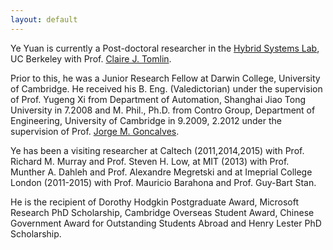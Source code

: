 ```yaml
---
layout: default
---
```



Ye Yuan is currently a Post-doctoral researcher in the [Hybrid Systems Lab](http://hybrid.eecs.berkeley.edu/), UC Berkeley with Prof. [Claire J. Tomlin](http://eecs.berkeley.edu/~tomlin).

Prior to this, he was a Junior Research Fellow at Darwin College, University of Cambridge. He received his B. Eng. (Valedictorian) under the supervision of Prof. Yugeng Xi from Department of Automation, Shanghai Jiao Tong University in 7.2008 and M. Phil., Ph.D. from Contro Group, Department of Engineering, University of Cambridge in 9.2009, 2.2012 under the supervision of Prof. [Jorge M. Goncalves](http://wwwen.uni.lu/lcsb/people/jorge_goncalves). 

Ye has been a visiting researcher at Caltech (2011,2014,2015) with Prof. Richard M. Murray and Prof. Steven H. Low, at MIT (2013) with Prof. Munther A. Dahleh and Prof. Alexandre Megretski and at Imeprial College London (2011-2015) with Prof. Mauricio Barahona and Prof. Guy-Bart Stan. 

He is the recipient of Dorothy Hodgkin Postgraduate Award, Microsoft Research PhD Scholarship, Cambridge Overseas Student Award, Chinese Government Award for Outstanding Students Abroad and Henry Lester PhD Scholarship.
